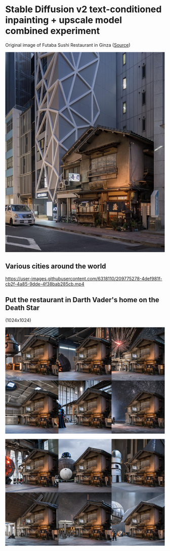 # Stable Diffusion v2 text-conditioned inpainting + upscale model combined experiment

Original image of Futaba Sushi Restaurant in Ginza ([Source](https://www.reddit.com/r/Tokyo/comments/pf5mo2/old_vs_new_futaba_sushi_restaurant_in_ginza_first/))

![Futaba Sushi Restaurant in Ginza](ginza_orig.jpeg)

## Various cities around the world

https://user-images.githubusercontent.com/6318110/209775278-4def981f-cb2f-4a85-9dde-4f38bab285cb.mp4

## Put the restaurant in Darth Vader's home on the Death Star

(1024x1024)

![Death Star 1](final_outputs_trial_1.jpeg)

![Death Star 2](final_outputs_trial_2.jpeg)
